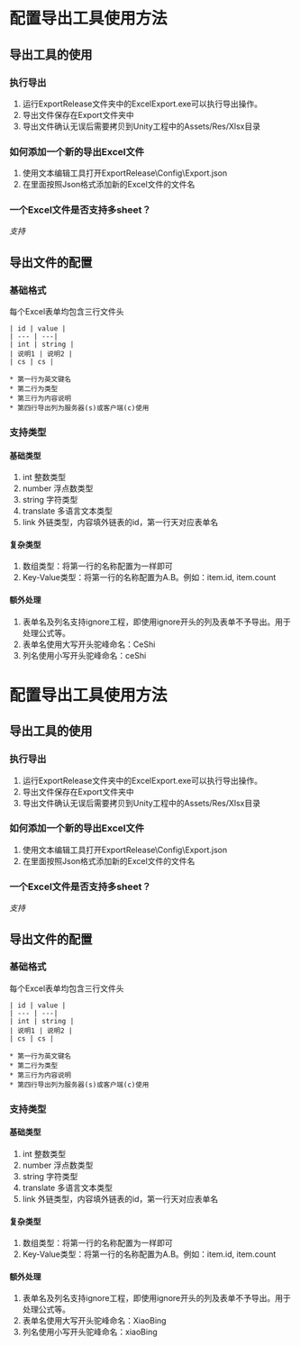# 配置导出工具使用方法

## 导出工具的使用

### 执行导出

1. 运行ExportRelease文件夹中的ExcelExport.exe可以执行导出操作。
2. 导出文件保存在Export文件夹中
3. 导出文件确认无误后需要拷贝到Unity工程中的Assets/Res/Xlsx目录

### 如何添加一个新的导出Excel文件

1. 使用文本编辑工具打开ExportRelease\Config\Export.json
2. 在里面按照Json格式添加新的Excel文件的文件名

### 一个Excel文件是否支持多sheet？

*支持*

## 导出文件的配置

### 基础格式

每个Excel表单均包含三行文件头

	| id | value |
	| --- | ---|
	| int | string |
	| 说明1 | 说明2 |
	| cs | cs |

	* 第一行为英文键名
	* 第二行为类型
	* 第三行为内容说明
	* 第四行导出列为服务器(s)或客户端(c)使用

### 支持类型

#### 基础类型

1. int 整数类型
2. number 浮点数类型
3. string 字符类型
4. translate 多语言文本类型
5. link 外链类型，内容填外链表的id，第一行天对应表单名

#### 复杂类型

1. 数组类型：将第一行的名称配置为一样即可
2. Key-Value类型：将第一行的名称配置为A.B。例如：item.id, item.count

#### 额外处理

1. 表单名及列名支持ignore工程，即使用ignore开头的列及表单不予导出。用于处理公式等。
2. 表单名使用大写开头驼峰命名：CeShi
3. 列名使用小写开头驼峰命名：ceShi
# 配置导出工具使用方法

## 导出工具的使用

### 执行导出

1. 运行ExportRelease文件夹中的ExcelExport.exe可以执行导出操作。
2. 导出文件保存在Export文件夹中
3. 导出文件确认无误后需要拷贝到Unity工程中的Assets/Res/Xlsx目录

### 如何添加一个新的导出Excel文件

1. 使用文本编辑工具打开ExportRelease\Config\Export.json
2. 在里面按照Json格式添加新的Excel文件的文件名

### 一个Excel文件是否支持多sheet？

*支持*

## 导出文件的配置

### 基础格式

每个Excel表单均包含三行文件头

	| id | value |
	| --- | ---|
	| int | string |
	| 说明1 | 说明2 |
	| cs | cs |

	* 第一行为英文键名
	* 第二行为类型
	* 第三行为内容说明
	* 第四行导出列为服务器(s)或客户端(c)使用

### 支持类型

#### 基础类型

1. int 整数类型
2. number 浮点数类型
3. string 字符类型
4. translate 多语言文本类型
5. link 外链类型，内容填外链表的id，第一行天对应表单名

#### 复杂类型

1. 数组类型：将第一行的名称配置为一样即可
2. Key-Value类型：将第一行的名称配置为A.B。例如：item.id, item.count

#### 额外处理

1. 表单名及列名支持ignore工程，即使用ignore开头的列及表单不予导出。用于处理公式等。
2. 表单名使用大写开头驼峰命名：XiaoBing
3. 列名使用小写开头驼峰命名：xiaoBing
